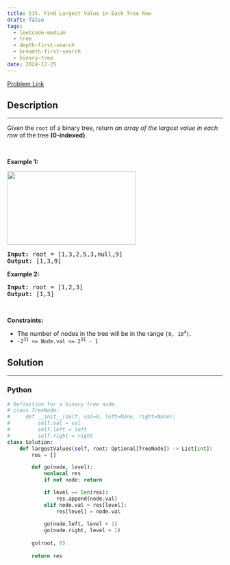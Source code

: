 ```yaml
---
title: 515. Find Largest Value in Each Tree Row
draft: false
tags: 
  - leetcode-medium
  - tree
  - depth-first-search
  - breadth-first-search
  - binary-tree
date: 2024-12-25
---
```


[Problem Link](https://leetcode.com/problems/find-largest-value-in-each-tree-row/)

## Description

---
<p>Given the <code>root</code> of a binary tree, return <em>an array of the largest value in each row</em> of the tree <strong>(0-indexed)</strong>.</p>

<p>&nbsp;</p>
<p><strong class="example">Example 1:</strong></p>
<img alt="" src="https://assets.leetcode.com/uploads/2020/08/21/largest_e1.jpg" style="width: 300px; height: 172px;" />
<pre>
<strong>Input:</strong> root = [1,3,2,5,3,null,9]
<strong>Output:</strong> [1,3,9]
</pre>

<p><strong class="example">Example 2:</strong></p>

<pre>
<strong>Input:</strong> root = [1,2,3]
<strong>Output:</strong> [1,3]
</pre>

<p>&nbsp;</p>
<p><strong>Constraints:</strong></p>

<ul>
	<li>The number of nodes in the tree will be in the range <code>[0, 10<sup>4</sup>]</code>.</li>
	<li><code>-2<sup>31</sup> &lt;= Node.val &lt;= 2<sup>31</sup> - 1</code></li>
</ul>


## Solution

---
### Python
``` py title='find-largest-value-in-each-tree-row'
# Definition for a binary tree node.
# class TreeNode:
#     def __init__(self, val=0, left=None, right=None):
#         self.val = val
#         self.left = left
#         self.right = right
class Solution:
    def largestValues(self, root: Optional[TreeNode]) -> List[int]:
        res = []

        def go(node, level):
            nonlocal res
            if not node: return

            if level == len(res):
                res.append(node.val)
            elif node.val > res[level]:
                res[level] = node.val
            
            go(node.left, level + 1)
            go(node.right, level + 1)
        
        go(root, 0)
        
        return res
```

